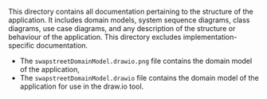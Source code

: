 This directory contains all documentation pertaining to the structure of the application. It includes domain models, system sequence diagrams, class diagrams, use case diagrams, and any description of the structure or behaviour of the application. This directory excludes implementation-specific documentation.
* The `swapstreetDomainModel.drawio.png` file contains the domain model of the application,
* The `swapstreetDomainModel.drawio` file contains the domain model of the application for use in the draw.io tool.